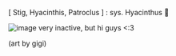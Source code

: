 [ Stig, Hyacinthis, Patroclus ] : sys. Hyacinthus 🪻

![image](https://github.com/user-attachments/assets/75cea405-d227-4cb6-b8af-c5d5fa3837dc)
very inactive, but hi guys <:3 

(art by gigi)
